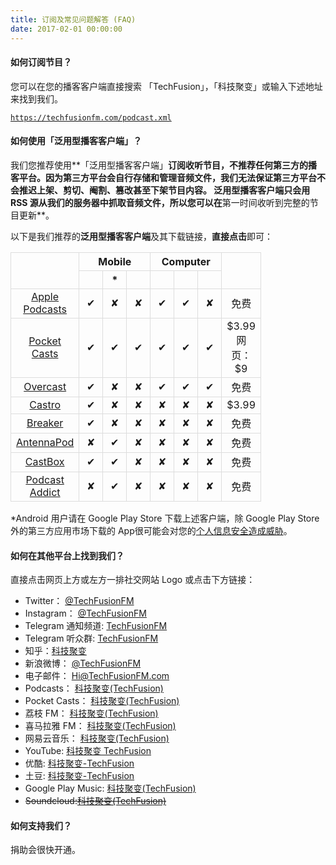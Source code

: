 ```yaml
---
title: 订阅及常见问题解答 (FAQ)
date: 2017-02-01 00:00:00
---
```

#### 如何订阅节目？
您可以在您的播客客户端直接搜索 「TechFusion」，「科技聚变」或输入下述地址来找到我们。

<code>https://techfusionfm.com/podcast.xml</code>

#### 如何使用「泛用型播客客户端」？
我们您推荐使用**「泛用型播客客户端」**订阅收听节目，不推荐任何第三方的播客平台。因为第三方平台会自行存储和管理音频文件，**我们无法保证第三方平台不会推迟上架、剪切、阉割、篡改甚至下架节目内容**。 泛用型播客客户端只会用 RSS 源从我们的服务器中抓取音频文件，所以您可以在**第一时间收听到完整的节目更新**。

以下是我们推荐的**泛用型播客客户端**及其下载链接，**直接点击**即可：

<style>table {border-collapse: collapse;text-align: center;}th, td {width="100px" padding: 5px;border: 1px solid #ddd; width:21px;}tr:hover {background-color: #f5f5f5}</style><table style="width:100%"><tr><th rowspan="2"></th><th colspan="3">Mobile</th><th colspan="3">Computer</th><th rowspan="2"><i class="fa fa-dollar" aria-hidden="true"></i><tr><th><i class="fa fa-apple" aria-hidden="true"></i></th><th><i class="fa fa-android" aria-hidden="true"></i>*</th><th><i class="fa fa-windows" aria-hidden="true"></i></th><th><i class="fa fa-apple" aria-hidden="true"></i></th><th><i class="fa fa-windows" aria-hidden="true"></i></th><th><i class="fa fa-linux" aria-hidden="true"></i></th></th></tr><tr><td><a href="https://itunes.apple.com/cn/podcast/%E7%A7%91%E6%8A%80%E8%81%9A%E5%8F%98-techfusion/id1202658654?mt=2">Apple Podcasts</a></td><td>&#10004;</td><td>&#10008;</td><td>&#10008;</td><td>&#10004;</td><td>&#10004;</td><td>&#10008;</td><td>免费</td></tr><tr><td><a href = "http://www.shiftyjelly.com/android/pocketcasts">Pocket Casts</a></td><td>&#10004;</td><td>&#10004;</td><td>&#10004;</td><td>&#10004;</td><td>&#10004;</td><td>&#10004;</td><td>$3.99<br>网页：$9</td></tr><tr><td><a href = "https://overcast.fm/">Overcast</a></td><td>&#10004;</td><td>&#10008;</td><td>&#10008;</td><td>&#10004;</td><td>&#10004;</td><td>&#10004;</td><td>免费</td></tr><tr><td><a href = "http://supertop.co/castro/">Castro</a></td><td>&#10004;</td><td>&#10008;</td><td>&#10008;</td><td>&#10008;</td><td>&#10008;</td><td>&#10008;</td><td>$3.99</td></tr><tr><td><a href = "https://breaker.audio/">Breaker</a></td><td>&#10004;</td><td>&#10008;</td><td>&#10008;</td><td>&#10008;</td><td>&#10008;</td><td>&#10008;</td><td>免费</td></tr><tr><td><a href = "http://antennapod.org/">AntennaPod</a></td><td>&#10008;</td><td>&#10004;</td><td>&#10008;</td><td>&#10008;</td><td>&#10008;</td><td>&#10008;</td><td>免费</td></tr><tr><td><a href = "http://castbox.fm/">CastBox</a></td><td>&#10004;</td><td>&#10004;</td><td>&#10008;</td><td>&#10008;</td><td>&#10008;</td><td>&#10008;</td><td>免费</td></tr><tr><td><a href = "https://podcastaddict.uservoice.com/">Podcast Addict</a></td><td>&#10008;</td><td>&#10004;</td><td>&#10008;</td><td>&#10008;</td><td>&#10008;</td><td>&#10008;</td><td>免费</td></tr></table>

\*Android 用户请在 Google Play Store 下载上述客户端，除 Google Play Store 外的第三方应用市场下载的 App很可能会对您的[个人信息安全造成威胁](https://blog.avast.com/2015/10/09/more-malware-found-on-third-party-app-stores/)。


#### 如何在其他平台上找到我们？
直接点击网页<i class="fa fa-arrow-circle-o-up" aria-hidden="true"></i>上方或<i class="fa fa-arrow-circle-o-left" aria-hidden="true"></i>左方一排社交网站 Logo 或点击下方链接：


- Twitter： [@TechFusionFM](http://twitter.com/TechFusionFM)
- Instagram： [@TechFusionFM](http://instagram.com/TechFusionFM)
- Telegram 通知频道: [TechFusionFM](https://t.me/TechFusionFM)
- Telegram 听众群: [TechFusionFM](https://t.me/TechFusionChat)
- 知乎：[科技聚变](https://www.zhihu.com/people/techfusion/activities)
- 新浪微博： [@TechFusionFM](http://weibo.com/TechFusionFM)
- 电子邮件： [Hi@TechFusionFM.com](mailto:hi@TechFusionFM.com)
- Podcasts： [科技聚变\(TechFusion\)](https://itunes.apple.com/cn/podcast/id1202658654)
- Pocket Casts： [科技聚变\(TechFusion\)](http://pca.st/podcast/28fcd200-cc7c-0134-10da-25324e2a541d)
- 荔枝 FM： [科技聚变\(TechFusion\)](https://www.lizhi.fm/1494013/)
- 喜马拉雅 FM： [科技聚变\(TechFusion\)](http://www.ximalaya.com/72456289/album/6648521)
- 网易云音乐： [科技聚变\(TechFusion\)](http://music.163.com/#/djradio?id=347498120)
- YouTube: [科技聚变 TechFusion](https://www.youtube.com/channel/UC6uvHf21Tjm5lepw6P2Ki-Q)
- 优酷: [科技聚变-TechFusion](http://i.youku.com/techfusion)
- 土豆: [科技聚变-TechFusion](http://www.tudou.com/home/TechFusion)
- Google Play Music: [科技聚变\(TechFusion\)](https://playmusic.app.goo.gl/?ibi=com.google.PlayMusic&isi=691797987&ius=googleplaymusic&link=https://play.google.com/music/m/Ipiouils7kq2tvqibapqnnwsm5u?t%3D%25E7%25A7%2591%25E6%258A%2580%25E8%2581%259A%25E5%258F%2598_%28TechFusion%29%26pcampaignid%3DMKT-na-all-co-pr-mu-pod-16)
- <del>Soundcloud:[科技聚变\(TechFusion\)](https://soundcloud.com/techfusion)</del>

#### 如何支持我们？
捐助会很快开通。
